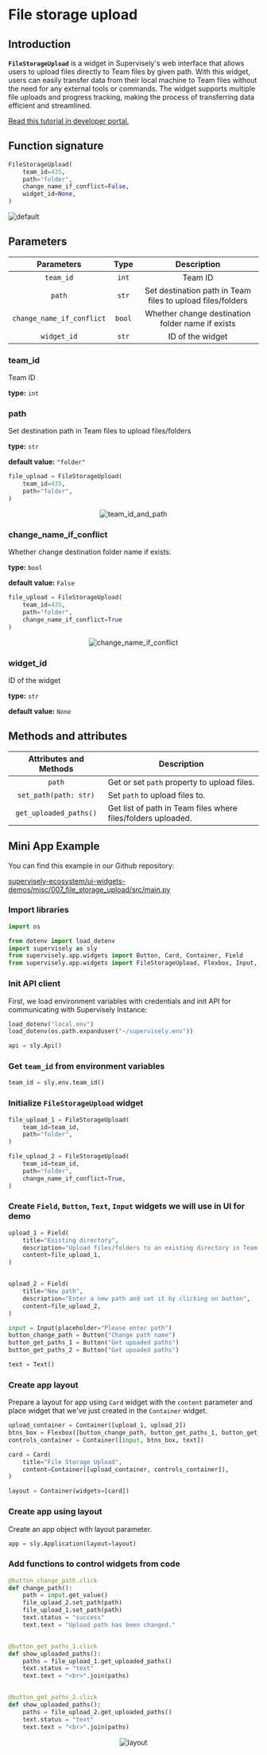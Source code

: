 # File storage upload

## Introduction

**`FileStorageUpload`** is a widget in Supervisely's web interface that allows users to upload files directly to Team files by given path. With this widget, users can easily transfer data from their local machine to Team files without the need for any external tools or commands. The widget supports multiple file uploads and progress tracking, making the process of transferring data efficient and streamlined.

[Read this tutorial in developer portal.](https://developer.supervise.ly/app-development/widgets/misc/filestorageupload)

## Function signature

```python
FileStorageUpload(
    team_id=435,
    path="folder",
    change_name_if_conflict=False,
    widget_id=None,
)
```

![default](https://user-images.githubusercontent.com/79905215/224288968-b3edf93e-2bd9-4a26-94f8-41165e0e3387.png)

## Parameters

|        Parameters         |  Type  |                        Description                         |
| :-----------------------: | :----: | :--------------------------------------------------------: |
|         `team_id`         | `int`  |                          Team ID                           |
|          `path`           | `str`  | Set destination path in Team files to upload files/folders |
| `change_name_if_conflict` | `bool` |      Whether change destination folder name if exists      |
|        `widget_id`        | `str`  |                      ID of the widget                      |

### team_id

Team ID

**type:** `int`

### path

Set destination path in Team files to upload files/folders

**type:** `str`

**default value:** `"folder"`

```python
file_upload = FileStorageUpload(
    team_id=435,
    path="folder",
)
```

<p align="center">
  <img src="https://user-images.githubusercontent.com/79905215/224320961-52434e4c-4ac2-4d37-a9fb-6ce248dc8760.gif" alt="team_id_and_path" />
</p>

### change_name_if_conflict

Whether change destination folder name if exists.

**type:** `bool`

**default value:** `False`

```python
file_upload = FileStorageUpload(
    team_id=435,
    path="folder",
    change_name_if_conflict=True
)
```

<p align="center">
  <img src="https://user-images.githubusercontent.com/79905215/224321678-bb188f7d-0051-4946-afe3-2db589e63daa.gif" alt="change_name_if_conflict" />
</p>

### widget_id

ID of the widget

**type:** `str`

**default value:** `None`

## Methods and attributes

| Attributes and Methods | Description                                                  |
| :--------------------: | ------------------------------------------------------------ |
|         `path`         | Get or set `path` property to upload files.                  |
| `set_path(path: str)`  | Set `path` to upload files to.                               |
| `get_uploaded_paths()` | Get list of path in Team files where files/folders uploaded. |

## Mini App Example

You can find this example in our Github repository:

[supervisely-ecosystem/ui-widgets-demos/misc/007_file_storage_upload/src/main.py](https://github.com/supervisely-ecosystem/ui-widgets-demos/blob/master/misc/007_file_storage_upload/src/main.py)

### Import libraries

```python
import os

from dotenv import load_dotenv
import supervisely as sly
from supervisely.app.widgets import Button, Card, Container, Field
from supervisely.app.widgets import FileStorageUpload, Flexbox, Input, Text
```


### Init API client

First, we load environment variables with credentials and init API for communicating with Supervisely Instance:

```python
load_dotenv("local.env")
load_dotenv(os.path.expanduser("~/supervisely.env"))

api = sly.Api()
```

### Get `team_id` from environment variables

```python
team_id = sly.env.team_id()
```

### Initialize `FileStorageUpload` widget

```python
file_upload_1 = FileStorageUpload(
    team_id=team_id,
    path="folder",
)

file_upload_2 = FileStorageUpload(
    team_id=team_id,
    path="folder",
    change_name_if_conflict=True,
)
```

### Create `Field`, `Button`, `Text`, `Input` widgets we will use in UI for demo

```python
upload_1 = Field(
    title="Existing directory",
    description="Upload files/folders to an existing directory in Team files",
    content=file_upload_1,
)


upload_2 = Field(
    title="New path",
    description="Enter a new path and set it by clicking on button",
    content=file_upload_2,
)

input = Input(placeholder="Please enter path")
button_change_path = Button("Change path name")
button_get_paths_1 = Button("Get upoaded paths")
button_get_paths_2 = Button("Get upoaded paths")

text = Text()
```

### Create app layout

Prepare a layout for app using `Card` widget with the `content` parameter and place widget that we've just created in the `Container` widget.

```python
upload_container = Container([upload_1, upload_2])
btns_box = Flexbox([button_change_path, button_get_paths_1, button_get_paths_2])
controls_container = Container([input, btns_box, text])

card = Card(
    title="File Storage Upload",
    content=Container([upload_container, controls_container]),
)

layout = Container(widgets=[card])
```

### Create app using layout

Create an app object with layout parameter.

```python
app = sly.Application(layout=layout)
```

### Add functions to control widgets from code

```python
@button_change_path.click
def change_path():
    path = input.get_value()
    file_upload_2.set_path(path)
    file_upload_1.set_path(path)
    text.status = "success"
    text.text = "Upload path has been changed."


@button_get_paths_1.click
def show_uploaded_paths():
    paths = file_upload_1.get_uploaded_paths()
    text.status = "text"
    text.text = "<br>".join(paths)


@button_get_paths_2.click
def show_uploaded_paths():
    paths = file_upload_2.get_uploaded_paths()
    text.status = "text"
    text.text = "<br>".join(paths)
```

<p align="center">
    <img src="https://user-images.githubusercontent.com/79905215/224339790-01af8df0-16fd-4b34-ab81-5ea760a33f46.gif" alt="layout">
</p>
